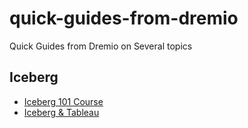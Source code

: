 # quick-guides-from-dremio
Quick Guides from Dremio on Several topics


## Iceberg
- [Iceberg 101 Course](https://www.dremio.com/subsurface/apache-iceberg-101-your-guide-to-learning-apache-iceberg-concepts-and-practices/)
- [Iceberg & Tableau](./tableauiceberg.md)


